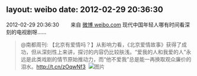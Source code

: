 layout: weibo
date: 2012-02-29 20:36:30
---
2012-02-29 20:36:30  &nbsp;&nbsp;&nbsp;&nbsp;&nbsp;&nbsp; 来自 <a href="http://weibo.com/" rel="nofollow">微博 weibo.com</a>
现代中国年轻人哪有时间看深刻的电视剧呀……
>  @南都周刊: 【北京有爱情吗？】从影响力看，《北京爱情故事》获得了成功，但从深刻性上来讲，探讨的内容仍比较肤浅。“爱我的人和我爱的人”永远是此类戏剧的情节原始推动力，而“他不爱我”总是能一再换取观众廉价的泪水。http://t.cn/zOqwNf3 ​​​
>  ![图片](https://ww1.sinaimg.cn/large/61d7cd94jw1dqje5k6xm2j.jpg)
